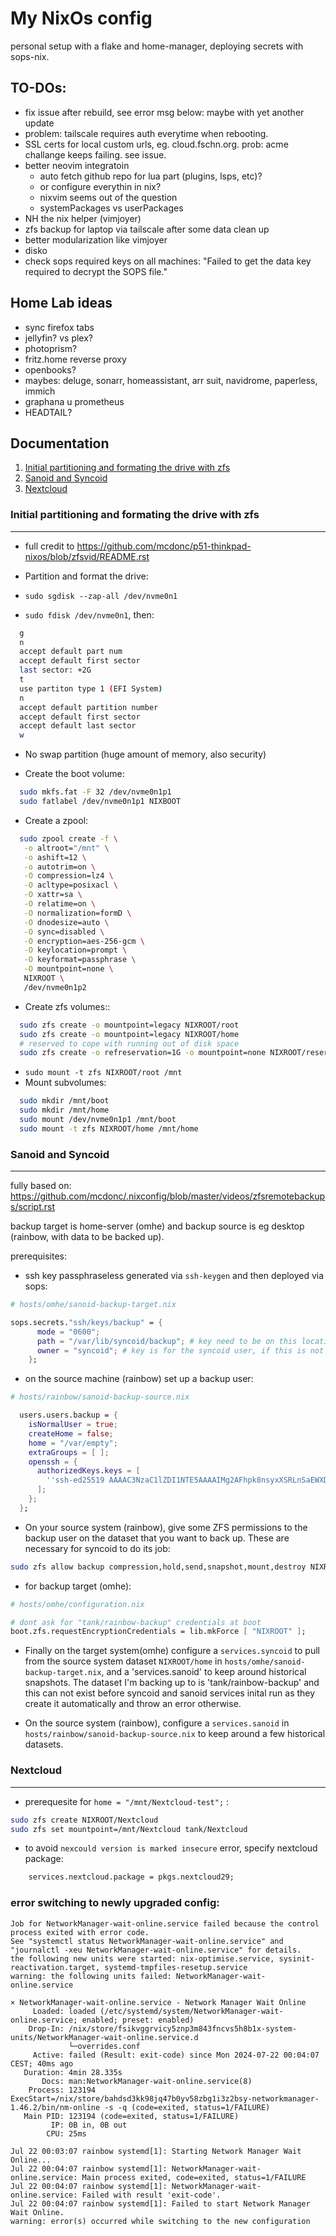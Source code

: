 # My NixOs config

personal setup with a flake and home-manager, deploying secrets with sops-nix.

## TO-DOs:

- fix issue after rebuild, see error msg below: maybe with yet another update
- problem: tailscale requires auth everytime when rebooting.
- SSL certs for local custom urls, eg. cloud.fschn.org. prob: acme challange keeps failing. see issue.
- better neovim integratoin
  - auto fetch github repo for lua part (plugins, lsps, etc)?
  - or configure everythin in nix?
  - nixvim seems out of the question
  - systemPackages vs userPackages
- NH the nix helper (vimjoyer)
- zfs backup for laptop via tailscale after some data clean up
- better modularization like vimjoyer
- disko
- check sops required keys on all machines: "Failed to get the data key required to decrypt the SOPS file."

## Home Lab ideas

- sync firefox tabs
- jellyfin? vs plex?
- photoprism?
- fritz.home reverse proxy
- openbooks?
- maybes: deluge, sonarr, homeassistant, arr suit, navidrome, paperless, immich
- graphana u prometheus
- HEADTAIL?

## Documentation

1. [Initial partitioning and formating the drive with zfs](#initial)
2. [Sanoid and Syncoid](#Sanoid)
3. [Nextcloud](#Nextcloud)

### Initial partitioning and formating the drive with zfs <a name="inital"></a>

---

- full credit to https://github.com/mcdonc/p51-thinkpad-nixos/blob/zfsvid/README.rst

- Partition and format the drive:

- `sudo sgdisk --zap-all /dev/nvme0n1`

- `sudo fdisk /dev/nvme0n1`, then:

```bash
  g
  n
  accept default part num
  accept default first sector
  last sector: +2G
  t
  use partiton type 1 (EFI System)
  n
  accept default partition number
  accept default first sector
  accept default last sector
  w
```

- No swap partition (huge amount of memory, also security)

- Create the boot volume:

```bash
  sudo mkfs.fat -F 32 /dev/nvme0n1p1
  sudo fatlabel /dev/nvme0n1p1 NIXBOOT
```

- Create a zpool:

```bash
  sudo zpool create -f \
   -o altroot="/mnt" \
   -o ashift=12 \
   -o autotrim=on \
   -O compression=lz4 \
   -O acltype=posixacl \
   -O xattr=sa \
   -O relatime=on \
   -O normalization=formD \
   -O dnodesize=auto \
   -O sync=disabled \
   -O encryption=aes-256-gcm \
   -O keylocation=prompt \
   -O keyformat=passphrase \
   -O mountpoint=none \
   NIXROOT \
   /dev/nvme0n1p2
```

- Create zfs volumes::

```bash
  sudo zfs create -o mountpoint=legacy NIXROOT/root
  sudo zfs create -o mountpoint=legacy NIXROOT/home
  # reserved to cope with running out of disk space
  sudo zfs create -o refreservation=1G -o mountpoint=none NIXROOT/reserved
```

- `sudo mount -t zfs NIXROOT/root /mnt`
- Mount subvolumes:

```bash
  sudo mkdir /mnt/boot
  sudo mkdir /mnt/home
  sudo mount /dev/nvme0n1p1 /mnt/boot
  sudo mount -t zfs NIXROOT/home /mnt/home
```

### Sanoid and Syncoid <a name="Sanoid"></a>

---

fully based on: https://github.com/mcdonc/.nixconfig/blob/master/videos/zfsremotebackups/script.rst

backup target is home-server (omhe) and backup source is eg desktop (rainbow, with data to be backed up).

prerequisites:

- ssh key passphraseless generated via `ssh-keygen` and then deployed via sops:

```nix
# hosts/omhe/sanoid-backup-target.nix

sops.secrets."ssh/keys/backup" = {
      mode = "0600";
      path = "/var/lib/syncoid/backup"; # key need to be on this location, if this directory doesnt exist yet: i think it gets created when syncoid is either installed or maybe when it attempts to sync at least one source
      owner = "syncoid"; # key is for the syncoid user, if this is not set there are permission issues
    };
```

- on the source machine (rainbow) set up a backup user:

```nix
# hosts/rainbow/sanoid-backup-source.nix

  users.users.backup = {
    isNormalUser = true;
    createHome = false;
    home = "/var/empty";
    extraGroups = [ ];
    openssh = {
      authorizedKeys.keys = [
        ''ssh-ed25519 AAAAC3NzaC1lZDI1NTE5AAAAIMg2AFhpk8nsyxXSRLnSaEWXDQFQzCEsw+TsQsK/Hi9U fschn@rainbow''
      ];
    };
  };
```

- On your source system (rainbow), give some ZFS permissions to the backup user on the dataset that you want to back up. These are necessary for syncoid to do its job:

```bash
sudo zfs allow backup compression,hold,send,snapshot,mount,destroy NIXROOT/home
```

- for backup target (omhe):

```nix
# hosts/omhe/configuration.nix

# dont ask for "tank/rainbow-backup" credentials at boot
boot.zfs.requestEncryptionCredentials = lib.mkForce [ "NIXROOT" ];
```

- Finally on the target system(omhe) configure a `services.syncoid` to pull from the source system dataset `NIXROOT/home` in `hosts/omhe/sanoid-backup-target.nix`, and a 'services.sanoid' to keep around historical snapshots. The dataset I'm backing up to is 'tank/rainbow-backup' and this can not exist before syncoid and sanoid services inital run as they create it automatically and throw an error otherwise.

- On the source system (rainbow), configure a `services.sanoid` in `hosts/rainbow/sanoid-backup-source.nix` to keep around a few historical datasets.

### Nextcloud <a name="Nextcloud"></a>

---

- prerequesite for `home = "/mnt/Nextcloud-test";` :

```bash
sudo zfs create NIXROOT/Nextcloud
sudo zfs set mountpoint=/mnt/Nextcloud tank/Nextcloud
```

- to avoid `nexcould version is marked insecure` error, specify nextcloud package:

```nix
    services.nextcloud.package = pkgs.nextcloud29;
```

### error switching to newly upgraded config:

```fish
Job for NetworkManager-wait-online.service failed because the control process exited with error code.
See "systemctl status NetworkManager-wait-online.service" and "journalctl -xeu NetworkManager-wait-online.service" for details.
the following new units were started: nix-optimise.service, sysinit-reactivation.target, systemd-tmpfiles-resetup.service
warning: the following units failed: NetworkManager-wait-online.service

× NetworkManager-wait-online.service - Network Manager Wait Online
     Loaded: loaded (/etc/systemd/system/NetworkManager-wait-online.service; enabled; preset: enabled)
    Drop-In: /nix/store/fsikvggrvicy5znp3m843fncvs5h8b1x-system-units/NetworkManager-wait-online.service.d
             └─overrides.conf
     Active: failed (Result: exit-code) since Mon 2024-07-22 00:04:07 CEST; 40ms ago
   Duration: 4min 28.335s
       Docs: man:NetworkManager-wait-online.service(8)
    Process: 123194 ExecStart=/nix/store/bahdsd3kk98jq47b0yv58zbg1i3z2bsy-networkmanager-1.46.2/bin/nm-online -s -q (code=exited, status=1/FAILURE)
   Main PID: 123194 (code=exited, status=1/FAILURE)
         IP: 0B in, 0B out
        CPU: 25ms

Jul 22 00:03:07 rainbow systemd[1]: Starting Network Manager Wait Online...
Jul 22 00:04:07 rainbow systemd[1]: NetworkManager-wait-online.service: Main process exited, code=exited, status=1/FAILURE
Jul 22 00:04:07 rainbow systemd[1]: NetworkManager-wait-online.service: Failed with result 'exit-code'.
Jul 22 00:04:07 rainbow systemd[1]: Failed to start Network Manager Wait Online.
warning: error(s) occurred while switching to the new configuration
```
